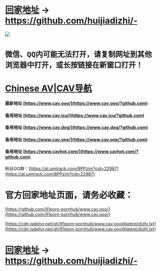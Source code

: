 # [回家地址](https://www.huijiadizhi.com) → https://github.com/huijiadizhi/-
<a href="https://www.huijiadizhi.com" target="_blank"><img src="https://raw.githubusercontent.com/huijiadizhi/-/master/button.png"  /></a>

# `微信、QQ内可能无法打开，请复制网址到其他浏览器中打开，或长按链接在新窗口打开！`
# [Chinese AV|CAV导航](https://www.cavhot.com/?github.com)
#### 最新地址 [https://www.cav.ooo/](https://www.cav.ooo/?github.com)
#### 备用地址 [https://www.cav.icu/](https://www.cav.icu/?github.com)
#### 备用地址 [https://www.cav.dog/](https://www.cav.dog/?github.com)
#### 备用地址 [https://www.cav.one/](https://www.cav.one/?github.com)
#### 备用地址 [https://www.cavhot.com/](https://www.cavhot.com/?github.com)

粉丝QQ群：[https://at.umtrack.com/8PPzim?cid=22987](https://at.umtrack.com/8PPzim?cid=22987)



# 官方回家地址页面，请务必收藏：
[https://github.com/91porn-pornhub/www.cav.ooo/](https://github.com/91porn-pornhub/www.cav.ooo/)

[https://cdn.jsdelivr.net/gh/91porn-pornhub/www.cav.ooo@latest/dizhi.txt](https://cdn.jsdelivr.net/gh/91porn-pornhub/www.cav.ooo@latest/dizhi.txt)

# [回家地址](https://www.huijiadizhi.com) → https://github.com/huijiadizhi/-


